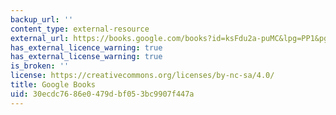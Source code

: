 ```yaml
---
backup_url: ''
content_type: external-resource
external_url: https://books.google.com/books?id=ksFdu2a-puMC&lpg=PP1&pg=PA1#v=onepage&q&f=false
has_external_licence_warning: true
has_external_license_warning: true
is_broken: ''
license: https://creativecommons.org/licenses/by-nc-sa/4.0/
title: Google Books
uid: 30ecdc76-86e0-479d-bf05-3bc9907f447a
---
```


